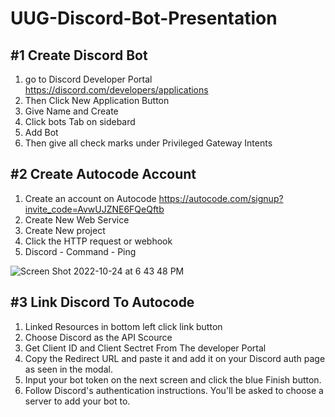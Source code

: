 # UUG-Discord-Bot-Presentation

##  #1 Create Discord Bot 
  1. go to Discord Developer Portal https://discord.com/developers/applications 
  2. Then Click New Application Button
  3. Give Name and Create 
  4. Click bots Tab on sidebard 
  5. Add Bot
  6. Then give all check marks under Privileged Gateway Intents 
## #2 Create Autocode Account
  1. Create an account on Autocode https://autocode.com/signup?invite_code=AvwUJZNE6FQeQftb
  2. Create New Web Service
  3. Create New project 
  4. Click the HTTP request or webhook  
  5. Discord - Command - Ping 

![Screen Shot 2022-10-24 at 6 43 48 PM](https://user-images.githubusercontent.com/97255681/197643752-1917340c-bf4b-4b33-9ae2-e02d5cb96117.png)
## #3 Link Discord To Autocode
  1. Linked Resources in bottom left click link button
  2. Choose Discord as the API Scource 
  3. Get Client ID and Client Sectret From The developer Portal 
  4. Copy the Redirect URL and paste it and add it on your Discord auth page as seen in the modal.
  5. Input your bot token on the next screen and click the blue Finish button.
  6. Follow Discord's authentication instructions. You'll be asked to choose a server to add your bot to.
  
